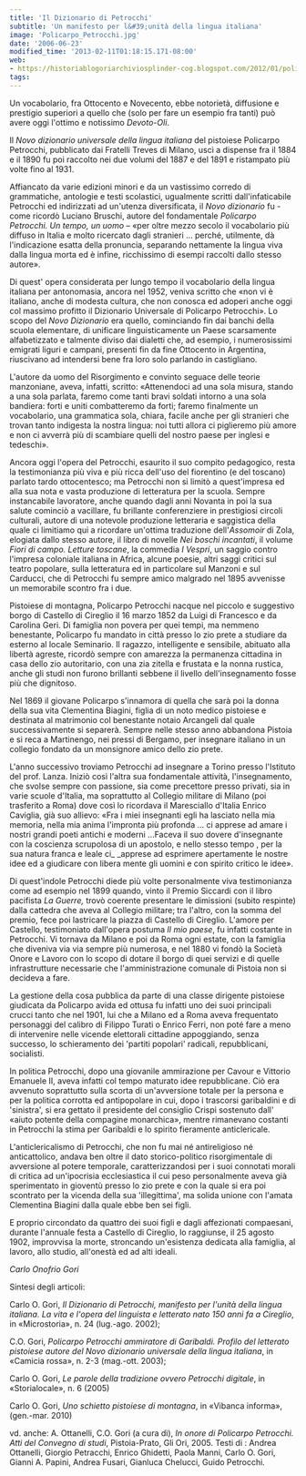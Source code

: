 ```yaml
---
title: 'Il Dizionario di Petrocchi'
subtitle: 'Un manifesto per l&#39;unità della lingua italiana'
image: 'Policarpo_Petrocchi.jpg'
date: '2006-06-23'
modified_time: '2013-02-11T01:18:15.171-08:00'
web: 
- https://historiablogoriarchiviosplinder-cog.blogspot.com/2012/01/policarpo-petrocchi-storia-di-un.html
tags:
---
```


Un vocabolario, fra Ottocento e Novecento, ebbe notorietà, diffusione e prestigio superiori a quello che (solo per fare un esempio fra tanti) può avere oggi l&#39;ottimo e notissimo _Devoto-Oli_. 

Il _Novo dizionario universale della lingua italiana_ del pistoiese Policarpo Petrocchi, pubblicato dai Fratelli Treves di Milano, uscì a dispense fra il 1884 e il 1890 fu poi raccolto nei due volumi del 1887 e del 1891 e ristampato più volte fino al 1931. 

Affiancato da varie edizioni minori e da un vastissimo corredo di grammatiche, antologie e testi scolastici, ugualmente scritti dall&#39;infaticabile Petrocchi ed indirizzati ad un&#39;utenza diversificata, il _Novo dizionario_ fu  - come ricordò Luciano Bruschi, autore del fondamentale _Policarpo Petrocchi. Un tempo, un uomo_ – «per oltre mezzo secolo il vocabolario più diffuso in Italia e molto ricercato dagli stranieri … perché, utilmente, dà l&#39;indicazione esatta della pronuncia, separando nettamente la lingua viva dalla lingua morta ed è infine, ricchissimo di esempi raccolti dallo stesso autore». 

Di quest&#39; opera considerata per lungo tempo il vocabolario della lingua italiana per antonomasia, ancora nel 1952, veniva scritto che «non vi è italiano, anche di modesta cultura, che non conosca ed adoperi anche oggi col massimo profitto il Dizionario Universale di Policarpo Petrocchi». Lo scopo del _Novo Dizionario_ era quello, cominciando fin dai banchi della scuola elementare, di unificare linguisticamente un Paese scarsamente alfabetizzato e talmente diviso dai dialetti che, ad esempio, i numerosissimi emigrati liguri e campani, presenti fin da fine Ottocento in Argentina, riuscivano ad intendersi bene fra loro solo parlando in castigliano.

L&#39;autore da uomo del Risorgimento e convinto seguace delle teorie manzoniane, aveva, infatti, scritto: «Attenendoci ad una sola misura, stando a una sola parlata, faremo come tanti bravi soldati intorno a una sola bandiera: forti e uniti combatteremo da forti; faremo finalmente un vocabolario, una grammatica sola, chiara, facile anche per gli stranieri che trovan tanto indigesta la nostra lingua: noi tutti allora ci piglieremo più amore e non ci avverrà più di scambiare quelli del nostro paese per inglesi e tedeschi». 

Ancora oggi l&#39;opera del Petrocchi, esaurito il suo compito pedagogico, resta la testimonianza più viva e più ricca dell&#39;uso del fiorentino (e del toscano) parlato tardo ottocentesco; ma Petrocchi non si limitò a quest&#39;impresa ed alla sua nota e vasta produzione di letteratura per la scuola. Sempre instancabile lavoratore, anche quando dagli anni Novanta in poi la sua salute cominciò a vacillare, fu brillante conferenziere in prestigiosi circoli culturali, autore di una notevole produzione letteraria e saggistica della quale ci limitiamo qui a ricordare un&#39;ottima traduzione dell&#39;_Assomoir_ di Zola, elogiata dallo stesso autore, il libro di novelle _Nei boschi incantati_, il volume _Fiori di campo. Letture toscane_, la commedia _I Vespri_, un saggio contro l&#39;impresa coloniale italiana in Africa, alcune poesie, altri saggi critici sul teatro popolare, sulla letteratura ed in particolare sul Manzoni e sul Carducci, che di Petrocchi fu sempre amico malgrado nel 1895 avvenisse un memorabile scontro fra i due. 

Pistoiese di montagna, Policarpo Petrocchi nacque nel piccolo e suggestivo borgo di Castello di Cireglio  il 16 marzo 1852 da Luigi di Francesco e da Carolina Geri. Di famiglia non povera per quei tempi, ma nemmeno benestante, Policarpo fu mandato in città presso lo zio prete a studiare da esterno al locale Seminario. Il ragazzo, intelligente e sensibile, abituato alla libertà agreste, ricordò sempre con amarezza la permanenza cittadina in casa dello zio autoritario,  con una zia zitella e frustata e la nonna rustica, anche gli studi non furono brillanti sebbene il livello dell&#39;insegnamento fosse più che dignitoso. 

Nel 1869 il giovane Policarpo s&#39;innamora di quella che sarà poi la donna della sua vita Clementina Biagini, figlia di un noto medico pistoiese e destinata al matrimonio col benestante notaio Arcangeli dal quale successivamente si separerà. Sempre nelle stesso anno abbandona Pistoia e si reca a Martinengo, nei pressi di Bergamo, per insegnare italiano in un collegio fondato da un monsignore  amico dello zio prete. 

L&#39;anno successivo troviamo Petrocchi ad insegnare a Torino presso l&#39;Istituto del prof. Lanza. Iniziò così l&#39;altra sua fondamentale attività, l&#39;insegnamento, che svolse sempre con passione, sia come precettore presso privati, sia in varie scuole d&#39;Italia, ma soprattutto al Collegio militare di Milano (poi trasferito a Roma) dove così lo ricordava il Maresciallo d&#39;Italia Enrico Caviglia, già suo allievo: «Fra i miei insegnanti egli ha lasciato nella mia memoria, nella mia anima l&#39;impronta più profonda ... ci apprese ad amare i nostri grandi poeti antichi e moderni ...Faceva il suo dovere d&#39;insegnante con la coscienza scrupolosa di un apostolo, e nello stesso tempo , per la sua natura franca e leale ci_ _apprese ad esprimere apertamente le nostre idee ed a giudicare con libera mente gli uomini e con spirito critico le idee». 

Di quest&#39;indole Petrocchi diede più volte personalmente viva testimonianza come ad esempio nel 1899 quando, vinto il Premio Siccardi con il libro pacifista _La Guerre,_ trovò coerente presentare le dimissioni (subito respinte) dalla cattedra che aveva al Collegio militare;  tra l&#39;altro, con la somma del premio,  fece poi lastricare la piazza di Castello di Cireglio. L&#39;amore per Castello, testimoniato dall&#39;opera postuma _Il mio paese_, fu infatti costante in Petrocchi. Vi tornava da Milano e poi da Roma ogni estate, con la famiglia che diveniva via via sempre più numerosa, e nel 1880 vi fondò la Società Onore e Lavoro con lo scopo di dotare il borgo di quei servizi e di quelle infrastrutture necessarie che l&#39;amministrazione comunale di Pistoia non si decideva a fare. 

La gestione della cosa pubblica da parte di una classe dirigente pistoiese giudicata da Policarpo avida ed ottusa fu infatti uno dei suoi principali crucci tanto che nel 1901, lui che a Milano ed a Roma aveva frequentato personaggi del calibro di Filippo Turati o Enrico Ferri, non poté fare a meno di intervenire nelle vicende elettorali cittadine appoggiando, senza successo, lo schieramento dei 'partiti popolari' radicali, repubblicani, socialisti. 

In politica Petrocchi, dopo una giovanile ammirazione per Cavour e Vittorio Emanuele II, aveva infatti col tempo maturato idee repubblicane. Ciò era avvenuto soprattutto sulla scorta di un&#39;avversione totale per la persona e per la politica corrotta ed antipopolare in cui, dopo i trascorsi garibaldini e di 'sinistra', si era gettato il presidente del consiglio Crispi sostenuto dall&#39; «aiuto potente della compagine monarchica», mentre rimanevano costanti in Petrocchi la stima per Garibaldi e lo spirito fieramente anticlericale. 

L&#39;anticlericalismo di Petrocchi, che non fu mai né antireligioso né anticattolico, andava ben oltre il dato storico-politico risorgimentale di avversione al potere temporale, caratterizzandosi per i suoi connotati morali di critica ad un&#39;ipocrisia ecclesiastica il cui peso personalmente aveva già sperimentato in gioventù presso lo zio prete e con la quale si era poi scontrato per la vicenda della sua 'illegittima', ma solida unione con l&#39;amata Clementina Biagini dalla quale ebbe ben sei figli. 

E proprio circondato da quattro dei suoi figli e dagli affezionati compaesani, durante l&#39;annuale festa a Castello di Cireglio, lo raggiunse, il 25 agosto 1902, improvvisa la morte, stroncando un&#39;esistenza dedicata alla famiglia, al lavoro, allo studio, all&#39;onestà ed ad alti ideali.

_Carlo Onofrio Gori_


Sintesi degli articoli:

Carlo O. Gori, _Il Dizionario di Petrocchi, manifesto per l&#39;unità della lingua italiana. La vita e l&#39;opera del linguista e letterato nato 150 anni fa a Cireglio_, in «Microstoria», n. 24 (lug.-ago. 2002);

C.O. Gori, _Policarpo Petrocchi ammiratore di Garibaldi. Profilo del letterato pistoiese autore del Novo dizionario universale della lingua italiana_, in «Camicia rossa», n. 2-3 (mag.-ott. 2003);

Carlo O. Gori, _Le parole della tradizione ovvero Petrocchi digitale_, in «Storialocale», n. 6 (2005)

Carlo O. Gori, _Uno schietto pistoiese di montagna_, in «Vibanca informa», (gen.-mar. 2010)

vd. anche: A. Ottanelli, C.O. Gori (a cura di), _In onore di Policarpo Petrocchi. Atti del Convegno di studi_, Pistoia-Prato, Gli Ori, 2005. Testi di : Andrea Ottanelli, Giorgio Petracchi, Enrico Ghidetti, Paola Manni, Carlo O. Gori, Gianni A. Papini, Andrea Fusari, Gianluca Chelucci, Guido Petrocchi.
